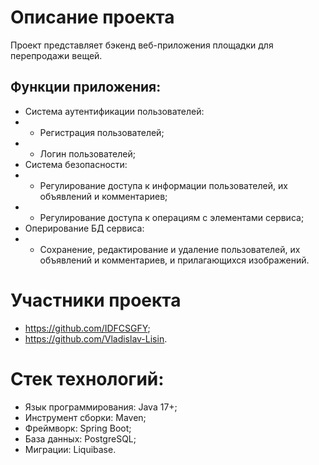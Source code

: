 # Описание проекта
Проект представляет бэкенд веб-приложения площадки для перепродажи вещей.
## Функции приложения:
* Система аутентификации пользователей:
* * Регистрация пользователей;
* * Логин пользователей;
* Система безопасности:
* * Регулирование доступа к информации пользователей, их объявлений и комментариев;
* * Регулирование доступа к операциям с элементами сервиса;
* Оперирование БД сервиса:
* * Сохранение, редактирование и удаление пользователей, их объявлений и комментариев, и прилагающихся изображений.
# Участники проекта
* https://github.com/IDFCSGFY;
* https://github.com/Vladislav-Lisin.
# Стек технологий:
* Язык программирования: Java 17+;
* Инструмент сборки: Maven;
* Фреймворк: Spring Boot;
* База данных: PostgreSQL;
* Миграции: Liquibase.
